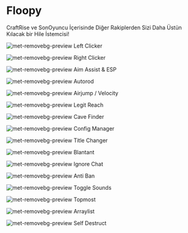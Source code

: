 # Floopy
CraftRise ve SonOyuncu İçerisinde Diğer Rakiplerden Sizi Daha Üstün Kılacak bir Hile İstemcisi!

![met-removebg-preview](https://user-images.githubusercontent.com/106769027/175766175-53810226-bd8a-4e00-a6d3-b9cf6185db55.png) Left Clicker

![met-removebg-preview](https://user-images.githubusercontent.com/106769027/175766177-8f41a6d3-074d-46de-8e80-dc74b57b9a83.png) Right Clicker

![met-removebg-preview](https://user-images.githubusercontent.com/106769027/175766179-58b92407-0116-4a2d-909b-6f7032bb9354.png) Aim Assist & ESP

![met-removebg-preview](https://user-images.githubusercontent.com/106769027/175766180-75213f85-a864-46e8-a551-f88001caade4.png) Autorod

![met-removebg-preview](https://user-images.githubusercontent.com/106769027/175766183-b782c81c-9826-44b6-b6a0-02c9021db918.png) Airjump / Velocity

![met-removebg-preview](https://user-images.githubusercontent.com/106769027/175766185-01646524-d748-44e0-a257-fbf9653618f3.png) Legit Reach

![met-removebg-preview](https://user-images.githubusercontent.com/106769027/175766189-e6486bd1-bd87-4f31-8d19-6e94442d7157.png) Cave Finder

![met-removebg-preview](https://user-images.githubusercontent.com/106769027/175766190-d9a9c56d-5ab5-4c63-9ca1-287c295b35d8.png) Config Manager

![met-removebg-preview](https://user-images.githubusercontent.com/106769027/175766192-bf160493-139b-4579-aac5-7352cac11183.png) Title Changer

![met-removebg-preview](https://user-images.githubusercontent.com/106769027/175766193-c7822e98-405d-4fa7-86fc-bf9c2fd71904.png) Blantant

![met-removebg-preview](https://user-images.githubusercontent.com/106769027/175766195-5053505e-c11b-49f0-8ed4-2339ab74fa19.png) Ignore Chat

![met-removebg-preview](https://user-images.githubusercontent.com/106769027/175766199-6a7ee4d2-2fc1-451a-b322-776fec461cef.png) Anti Ban

![met-removebg-preview](https://user-images.githubusercontent.com/106769027/175766200-391eed90-d5ac-4c5e-9f2e-daa425ba2573.png) Toggle Sounds

![met-removebg-preview](https://user-images.githubusercontent.com/106769027/175766202-338f37dc-9242-4d53-aa5d-5e83bd7cc9d9.png) Topmost

![met-removebg-preview](https://user-images.githubusercontent.com/106769027/175766204-89818eed-e457-4f21-b374-52be36258a90.png) Arraylist

![met-removebg-preview](https://user-images.githubusercontent.com/106769027/175766207-127253a1-16d2-4153-8e94-cd185018b6f9.png) Self Destruct




